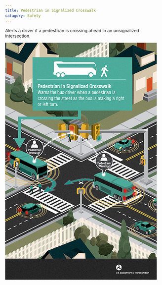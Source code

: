 ```yaml
---
title: Pedestrian in Signalized Crosswalk
catagory: Safety
---
```


Alerts a driver if a pedestrian is crossing ahead in an unsignalized intersection.

![Pedestrian in Signalized Crosswalk](../../assets/images/infographics/CV_PedCrossing_090413-med01.png)